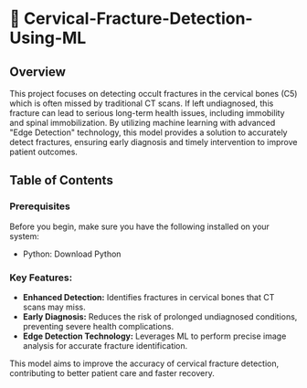 # 🧠 Cervical-Fracture-Detection-Using-ML

## Overview

<p>This project focuses on detecting occult fractures in the cervical bones (C5) which is often missed by traditional CT scans. If left undiagnosed, this fracture can lead to serious long-term health issues, including immobility and spinal immobilization. By utilizing machine learning with advanced "Edge Detection" technology, this model provides a solution to accurately detect fractures, ensuring early diagnosis and timely intervention to improve patient outcomes.</p>

## Table of Contents
### Prerequisites
<p>Before you begin, make sure you have the following installed on your system:</p>
<ul><li>Python: <a>Download Python</a></li></ul>

<h3>Key Features:</h3>
<ul><li><b>Enhanced Detection:</b> Identifies fractures in cervical bones that CT scans may miss.<br/></li>
<li><b>Early Diagnosis:</b> Reduces the risk of prolonged undiagnosed conditions, preventing severe health complications.<br/></li>
<li><b>Edge Detection Technology:</b> Leverages ML to perform precise image analysis for accurate fracture identification.<br/></ul></li>
This model aims to improve the accuracy of cervical fracture detection, contributing to better patient care and faster recovery.
